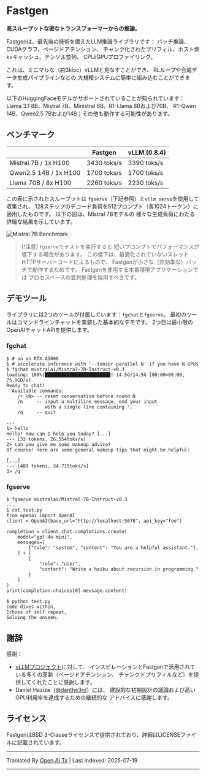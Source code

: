 ﻿
# Fastgen

**高スループットな密なトランスフォーマーからの推論。**

Fastgenは、最先端の技術を備えたLLM推論ライブラリです：
バッチ推論、CUDAグラフ、ページドアテンション、
チャンク化されたプリフィル、ホスト側kvキャッシュ、テンソル並列、
CPU/GPUプロファイリング。

これは、ミニマルな（約3kloc）vLLMと見なすことができ、
RLループや合成データ生成パイプラインなどの
大規模システムに簡単に組み込むことができます。

以下のHuggingFaceモデルがサポートされていることが知られています：
Llama 3.1 8B、Mistral 7B、Ministral 8B、R1-Llama 8Bおよび70B、
R1-Qwen 14B、Qwen2.5 7Bおよび14B；その他も動作する可能性があります。

## ベンチマーク

|                       | Fastgen      | vLLM (0.8.4) |
| --------------------- | ------------ | -----------  |
| Mistral 7B / 1x H100  | 3430 toks/s  | 3390 toks/s  |
| Qwen2.5 14B / 1x H100 | 1700 toks/s  | 1700 toks/s  |
| Llama 70B / 8x H100   | 2260 toks/s  | 2230 toks/s  |

この表に示されたスループットは
`fgserve`（下記参照）と`vllm serve`を使用して収集され、
128ステップのデコード負荷を512プロンプト（各1024トークン）に適用したものです。
以下の図は、Mistral 7Bモデルの
様々な生成負荷にわたる詳細な結果を示しています。

![Mistral 7B Benchmark](https://raw.githubusercontent.com/facebookresearch/fastgen/main/scripts/data/mistral7-perf.png)

> [!注意]
> `fgserve`でテストを実行すると
> 短いプロンプトでパフォーマンスが低下する場合があります。
> この低下は、最適化されていないスレッドHTTPサーバーコードによるもので、
> Fastgenが小さな（非効率な）バッチで動作するためです。
> Fastgenを使用する本番環境アプリケーションでは
> プロセスベースの並列処理を採用すべきです。

## デモツール

ライブラリには2つのツールが付属しています：`fgchat`と`fgserve`。
最初のツールはコマンドラインチャットを実装した基本的なデモです。
2つ目は最小限のOpenAIチャットAPIを提供します。

### fgchat

```
$ # on an RTX A5000
$ # accelerate inference with '--tensor-parallel N' if you have N GPUs
$ fgchat mistralai/Mistral-7B-Instruct-v0.3  
loading: 100%|███████████████████████▉| 14.5G/14.5G [00:00<00:00, 75.9GB/s]
Ready to chat!
  Available commands:
    /r <N> -- reset conversation before round N
    /m     -- input a multiline message, end your input
              with a single line containing '.'
    /q     -- quit

---
1> hello
Hello! How can I help you today? [...]
--- [33 tokens, 26.554toks/s]
2> can you give me some makeup advice?
Of course! Here are some general makeup tips that might be helpful:

[...]
--- [489 tokens, 34.715toks/s]
3> /q
```
### fgserve


```
$ fgserve mistralai/Mistral-7B-Instruct-v0.3  
...
$ cat test.py
from openai import OpenAI
client = OpenAI(base_url="http://localhost:5678", api_key="foo")

completion = client.chat.completions.create(
    model="gpt-4o-mini",
    messages=[
        {"role": "system", "content": "You are a helpful assistant."},
    ] + [
        {
            "role": "user",
            "content": "Write a haiku about recursion in programming."
        }
    ]
)
print(completion.choices[0].message.content)

$ python test.py
Code dives within,
Echoes of self repeat,
Solving the unseen.
```
## 謝辞

感謝：
- [vLLMプロジェクト](https://github.com/vllm-project/vllm)に対して、
  インスピレーションとFastgenで活用されている多くの革新（ページドアテンション、
  チャンクドプリフィルなど）を提供してくれたことに感謝します。
- Daniel Haziza（[@danthe3rd](https://github.com/danthe3rd)）には、
  建設的な初期設計の議論および高いGPU利用率を達成するための継続的な
  アドバイスに感謝します。

## ライセンス

FastgenはBSD 3-Clauseライセンスで提供されており、詳細はLICENSEファイルに記載されています。



---

Tranlated By [Open Ai Tx](https://github.com/OpenAiTx/OpenAiTx) | Last indexed: 2025-07-19

---